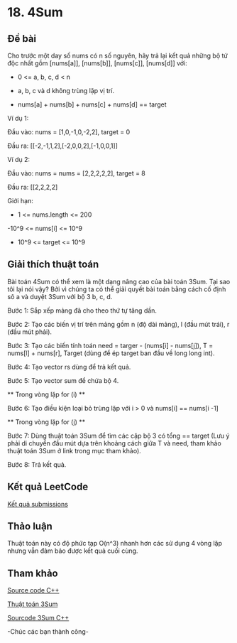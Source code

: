 # 18. 4Sum

## Đề bài

Cho trước một day số nums có n số nguyên, hãy trả lại kết quả những bộ tứ độc nhất gồm [nums[a]], [nums[b]], [nums[c]], [nums[d]] với:

- 0 <= a, b, c, d < n

- a, b, c và d không trùng lặp vị trí.

- nums[a] + nums[b] + nums[c] + nums[d] == target

Ví dụ 1:

Đầu vào: nums = [1,0,-1,0,-2,2], target = 0

Đầu ra: [[-2,-1,1,2],[-2,0,0,2],[-1,0,0,1]]

Ví dụ 2:

Đầu vào: nums = nums = [2,2,2,2,2], target = 8

Đầu ra: [[2,2,2,2]

Giới hạn:

- 1 <= nums.length <= 200

-10^9 <= nums[i] <= 10^9

- 10^9 <= target <= 10^9

## Giải thích thuật toán

Bài toán 4Sum có thể xem là một dạng nâng cao của bài toán 3Sum. Tại sao tôi lại nói vậy? Bởi vì chúng ta có thể giải quyết bài toán bằng cách cố định sô a và duyệt 3Sum với bộ 3 b, c, d. 

Bước 1: Sắp xếp mảng đã cho theo thứ tự tăng dần.

Bước 2: Tạo các biến vị trí trên mảng gồm n (độ dài mảng), l (đầu mút trái), r (đầu mút phải).

Bước 3: Tạo các biến tính toán need = targer - (nums[i] - nums[j]), T = nums[l] + nums[r], Target (dùng để ép target ban đầu về long long int).

Bước 4: Tạo vector rs dùng để trả kết quả.

Bước 5: Tạo vector sum để chứa bộ 4.

** Trong vòng lặp for (i) **

Bước 6: Tạo điều kiện loại bỏ trùng lặp với i > 0 và nums[i] == nums[i -1]

** Trong vòng lặp for (j) **

Bước 7: Dùng thuật toán 3Sum để tìm các cặp bộ 3 có tổng == target (Lưu ý phải di chuyển đầu mút dựa trên khoảng cách giữa T và need, tham khảo thuật toán 3Sum ở link trong mục tham khảo).

Bước 8: Trả kết quả.

## Kết quả LeetCode
[Kết quả submissions](./4Sum.jpg)

## Thảo luận
Thuật toán này có độ phức tạp O(n^3) nhanh hơn các sử dụng 4 vòng lặp nhưng vẫn đảm bảo được kết quả cuối cùng.


## Tham khảo

[Source code C++](./4Sum.cpp)

[Thuật toán 3Sum](../15.%203Sum/3Sum-algorithms.md)

[Sourcode 3Sum C++](../15.%203Sum/3Sum.cpp)

-Chúc các bạn thành công-